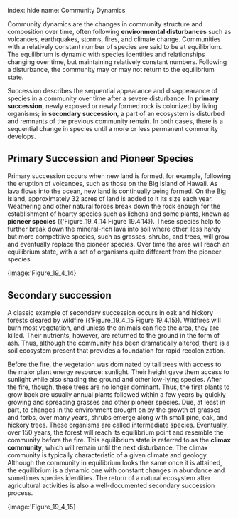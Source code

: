 index: hide
name: Community Dynamics

Community dynamics are the changes in community structure and composition over time, often following  **environmental disturbances** such as volcanoes, earthquakes, storms, fires, and climate change. Communities with a relatively constant number of species are said to be at equilibrium. The equilibrium is dynamic with species identities and relationships changing over time, but maintaining relatively constant numbers. Following a disturbance, the community may or may not return to the equilibrium state.

Succession describes the sequential appearance and disappearance of species in a community over time after a severe disturbance. In  **primary succession**, newly exposed or newly formed rock is colonized by living organisms; in  **secondary succession**, a part of an ecosystem is disturbed and remnants of the previous community remain. In both cases, there is a sequential change in species until a more or less permanent community develops.

## Primary Succession and Pioneer Species

Primary succession occurs when new land is formed, for example, following the eruption of volcanoes, such as those on the Big Island of Hawaii. As lava flows into the ocean, new land is continually being formed. On the Big Island, approximately 32 acres of land is added to it its size each year. Weathering and other natural forces break down the rock enough for the establishment of hearty species such as lichens and some plants, known as  **pioneer species** ({'Figure_19_4_14 Figure 19.4.14}). These species help to further break down the mineral-rich lava into soil where other, less hardy but more competitive species, such as grasses, shrubs, and trees, will grow and eventually replace the pioneer species. Over time the area will reach an equilibrium state, with a set of organisms quite different from the pioneer species.


{image:'Figure_19_4_14}
        

## Secondary succession

A classic example of secondary succession occurs in oak and hickory forests cleared by wildfire ({'Figure_19_4_15 Figure 19.4.15}). Wildfires will burn most vegetation, and unless the animals can flee the area, they are killed. Their nutrients, however, are returned to the ground in the form of ash. Thus, although the community has been dramatically altered, there is a soil ecosystem present that provides a foundation for rapid recolonization.

Before the fire, the vegetation was dominated by tall trees with access to the major plant energy resource: sunlight. Their height gave them access to sunlight while also shading the ground and other low-lying species. After the fire, though, these trees are no longer dominant. Thus, the first plants to grow back are usually annual plants followed within a few years by quickly growing and spreading grasses and other pioneer species. Due, at least in part, to changes in the environment brought on by the growth of grasses and forbs, over many years, shrubs emerge along with small pine, oak, and hickory trees. These organisms are called intermediate species. Eventually, over 150 years, the forest will reach its equilibrium point and resemble the community before the fire. This equilibrium state is referred to as the  **climax community**, which will remain until the next disturbance. The climax community is typically characteristic of a given climate and geology. Although the community in equilibrium looks the same once it is attained, the equilibrium is a dynamic one with constant changes in abundance and sometimes species identities. The return of a natural ecosystem after agricultural activities is also a well-documented secondary succession process.


{image:'Figure_19_4_15}
        

